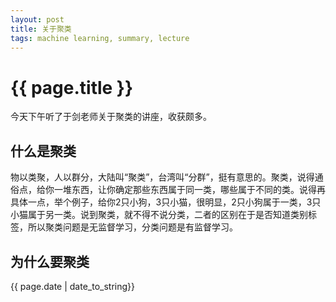 ```yaml
---
layout: post
title: 关于聚类
tags: machine learning, summary, lecture
---
```


{{ page.title }}
================

今天下午听了于剑老师关于聚类的讲座，收获颇多。

什么是聚类
---------

物以类聚，人以群分，大陆叫“聚类”，台湾叫“分群”，挺有意思的。聚类，说得通俗点，给你一堆东西，让你确定那些东西属于同一类，哪些属于不同的类。说得再具体一点，举个例子，给你2只小狗，3只小猫，很明显，2只小狗属于一类，3只小猫属于另一类。说到聚类，就不得不说分类，二者的区别在于是否知道类别标签，所以聚类问题是无监督学习，分类问题是有监督学习。

为什么要聚类
-----------



{{ page.date | date_to_string}}

